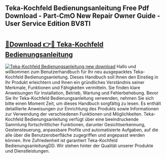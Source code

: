 ## Teka-Kochfeld Bedienungsanleitung Free Pdf Download - Part-CmO New Repair Owner Guide - User Service Edition BV8Tl

# <h2><a href="http://df0j5su.blite.top/?on=Teka-Kochfeld+Bedienungsanleitung">🔗Download 👉🔴 Teka-Kochfeld Bedienungsanleitung</a></h2>

[![Teka-Kochfeld Bedienungsanleitung new download](https://i.imgur.com/lujVjoI.png)](http://df0j5su.blite.top/?on=Teka-Kochfeld+Bedienungsanleitung)
Hallo und willkommen zum Benutzerhandbuch für Ihr neu ausgepacktes Teka-Kochfeld Bedienungsanleitung. Dieses Handbuch soll Ihnen den Einstieg in Ihr Produkt erleichtern und Ihnen ein gründliches Verständnis seiner Merkmale, Funktionen und Fähigkeiten vermitteln. Sie finden klare Anweisungen für Installation, Betrieb, Wartung und Fehlerbehebung. Bevor Sie Ihr Teka-Kochfeld Bedienungsanleitung verwenden, nehmen Sie sich bitte einen Moment Zeit, um dieses Handbuch sorgfältig zu lesen. Es enthält detaillierte Anweisungen zur Einrichtung des Produkts sowie Informationen zur Verwendung der verschiedenen Funktionen und Möglichkeiten. Teka-Kochfeld Bedienungsanleitung verfügt über eine beeindruckende Sammlung fortschrittlicher Funktionen, darunter Gesichtserkennung, Gestensteuerung, anpassbare Profile und automatisierte Aufgaben, auf die alle über die Benutzeroberfläche zugegriffen und angepasst werden können. Ihre Zufriedenheit ist garantiert Teka-Kochfeld BedienungsanleitungDD. Wir stehen hinter der Qualität unserer Produkte und Dienstleistungen.
